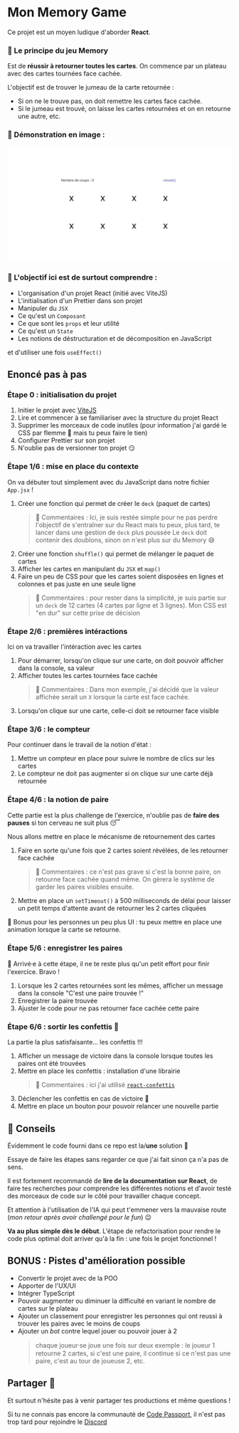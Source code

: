 # Mon Memory Game

Ce projet est un moyen ludique d'aborder **React**.

### 🧠 Le principe du jeu Memory

Est de **réussir à retourner toutes les cartes**.
On commence par un plateau avec des cartes tournées face cachée.

L'objectif est de trouver le jumeau de la carte retournée :

-   Si on ne le trouve pas, on doit remettre les cartes face cachée.
-   Si le jumeau est trouvé, on laisse les cartes retournées et on en retourne une autre, etc.

### 🎤 Démonstration en image :

![](/public/demonstration_small.gif)

### 🎯 L'objectif ici est de surtout comprendre :

-   L'organisation d'un projet React (initié avec ViteJS)
-   L'initialisation d'un Prettier dans son projet
-   Manipuler du `JSX`
-   Ce qu'est un `Composant`
-   Ce que sont les `props` et leur utilité
-   Ce qu'est un `State`
-   Les notions de déstructuration et de décomposition en JavaScript

et d'utiliser une fois `useEffect()`

## Enoncé pas à pas

### Étape 0 : initialisation du projet

1. Initier le projet avec [ViteJS](https://vitejs.dev/)
2. Lire et commencer à se familiariser avec la structure du projet React
3. Supprimer les morceaux de code inutiles (pour information j'ai gardé le CSS par flemme 😬 mais tu peux faire le tien)
4. Configurer Prettier sur son projet
5. N'oublie pas de versionner ton projet 😏

### Étape 1/6 : mise en place du contexte

On va débuter tout simplement avec du JavaScript dans notre fichier `App.jsx` !

1. Créer une fonction qui permet de créer le `deck` (paquet de cartes)
    > 💭 Commentaires : Ici, je suis restée simple pour ne pas perdre l'objectif de s'entraîner sur du React mais tu peux, plus tard, te lancer dans une gestion de `deck` plus poussée
    > Le `deck` doit contenir des doublons, sinon on n'est plus sur du Memory 😅
2. Créer une fonction `shuffle()` qui permet de mélanger le paquet de cartes
3. Afficher les cartes en manipulant du `JSX` et `map()`
4. Faire un peu de CSS pour que les cartes soient disposées en lignes et colonnes et pas juste en une seule ligne
    > 💭 Commentaires : pour rester dans la simplicité, je suis partie sur un `deck` de 12 cartes (4 cartes par ligne et 3 lignes). Mon CSS est "en dur" sur cette prise de décision

### Étape 2/6 : premières intéractions

Ici on va travailler l'intéraction avec les cartes

1.  Pour démarrer, lorsqu'on clique sur une carte, on doit pouvoir afficher dans la console, sa valeur
2.  Afficher toutes les cartes tournées face cachée
    > 💭 Commentaires : Dans mon exemple, j'ai décidé que la valeur affichée serait un `X` lorsque la carte est face cachée.
3.  Lorsqu'on clique sur une carte, celle-ci doit se retourner face visible

### Étape 3/6 : le compteur

Pour continuer dans le travail de la notion d'état :

1.  Mettre un compteur en place pour suivre le nombre de clics sur les cartes
2.  Le compteur ne doit pas augmenter si on clique sur une carte déjà retournée

### Étape 4/6 : la notion de paire

Cette partie est la plus challenge de l'exercice, n'oublie pas de **faire des pauses** si ton cerveau ne suit plus 😴

Nous allons mettre en place le mécanisme de retournement des cartes

1.  Faire en sorte qu'une fois que 2 cartes soient révélées, de les retourner face cachée
    > 💭 Commentaires : ce n'est pas grave si c'est la bonne paire, on retourne face cachée quand même. On gèrera le système de garder les paires visibles ensuite.
2.  Mettre en place un `setTimeout()` à 500 milliseconds de délai pour laisser un petit temps d'attente avant de retourner les 2 cartes cliquées

💅 Bonus pour les personnes un peu plus UI : tu peux mettre en place une animation lorsque la carte se retourne.

### Étape 5/6 : enregistrer les paires

💪 Arrivé⸱e à cette étape, il ne te reste plus qu'un petit effort pour finir l'exercice. Bravo !

1. Lorsque les 2 cartes retournées sont les mêmes, afficher un message dans la console "C'est une paire trouvée !"
2. Enregistrer la paire trouvée
3. Ajuster le code pour ne pas retourner face cachée cette paire

### Étape 6/6 : sortir les confettis 🎉

La partie la plus satisfaisante... les confettis !!!

1. Afficher un message de victoire dans la console lorsque toutes les paires ont été trouvées
2. Mettre en place les confettis : installation d'une librairie
    > 💭 Commentaires : ici j'ai utilisé [`react-confettis`](https://www.npmjs.com/package/react-confetti)
3. Déclencher les confettis en cas de victoire 🥳
4. Mettre en place un bouton pour pouvoir relancer une nouvelle partie

## 👀 Conseils

Évidemment le code fourni dans ce repo est la/**une** solution 🤪

Essaye de faire les étapes sans regarder ce que j'ai fait sinon ça n'a pas de sens.

Il est fortement recommandé de **lire de la documentation sur React**, de faire tes recherches pour comprendre les différentes notions et d'avoir testé des morceaux de code sur le côté pour travailler chaque concept.

Et attention à l'utilisation de l'IA qui peut t'emmener vers la mauvaise route (_mon retour après avoir challengé pour le fun_) 😉

**Va au plus simple dès le début**. L'étape de refactorisation pour rendre le code plus optimal doit arriver qu'à la fin : une fois le projet fonctionnel !

## BONUS : Pistes d'amélioration possible

-   Convertir le projet avec de la POO
-   Apporter de l'UX/UI
-   Intégrer TypeScript
-   Pouvoir augmenter ou diminuer la difficulté en variant le nombre de cartes sur le plateau
-   Ajouter un classement pour enregistrer les personnes qui ont reussi à trouver les paires avec le moins de coups
-   Ajouter un _bot_ contre lequel jouer ou pouvoir jouer à 2
    > chaque joueur⸱se joue une fois sur deux
    > exemple : le joueur 1 retourne 2 cartes, si c'est une paire, il continue si ce n'est pas une paire, c'est au tour de joueuse 2, etc.

## Partager 🫶

Et surtout n'hésite pas à venir partager tes productions et même questions !

Si tu ne connais pas encore la communauté de [Code Passport](www.codepassport.dev), il n'est pas trop tard pour rejoindre le [Discord](https://discord.gg/nrXZm62Ybj)

